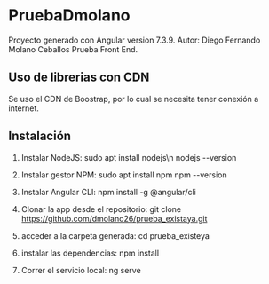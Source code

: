# PruebaDmolano

Proyecto generado con Angular version 7.3.9.
Autor: Diego Fernando Molano Ceballos
Prueba Front End.

## Uso de librerias con CDN
Se uso el CDN de Boostrap, por lo cual se necesita tener conexión a internet.

## Instalación
1. Instalar NodeJS:
sudo apt install nodejs\n
nodejs --version

2. Instalar gestor NPM:
sudo apt install npm
npm --version

3. Instalar Angular CLI:
npm install -g @angular/cli

4. Clonar la app desde el repositorio:
git clone https://github.com/dmolano26/prueba_existaya.git

5. acceder a la carpeta generada:
cd prueba_existeya

6. instalar las dependencias:
npm install

7. Correr el servicio local:
ng serve
